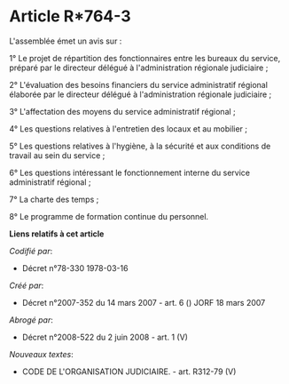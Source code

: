 # Article R*764-3

L'assemblée émet un avis sur :

1° Le projet de répartition des fonctionnaires entre les bureaux du service, préparé par le directeur délégué à
l'administration régionale judiciaire ;

2° L'évaluation des besoins financiers du service administratif régional élaborée par le directeur délégué à l'administration
régionale judiciaire ;

3° L'affectation des moyens du service administratif régional ;

4° Les questions relatives à l'entretien des locaux et au mobilier ;

5° Les questions relatives à l'hygiène, à la sécurité et aux conditions de travail au sein du service ;

6° Les questions intéressant le fonctionnement interne du service administratif régional ;

7° La charte des temps ;

8° Le programme de formation continue du personnel.

**Liens relatifs à cet article**

_Codifié par_:

  - Décret n°78-330 1978-03-16

_Créé par_:

  - Décret n°2007-352 du 14 mars 2007 - art. 6 () JORF 18 mars 2007

_Abrogé par_:

  - Décret n°2008-522 du 2 juin 2008 - art. 1 (V)

_Nouveaux textes_:

  - CODE DE L'ORGANISATION JUDICIAIRE. - art. R312-79 (V)
